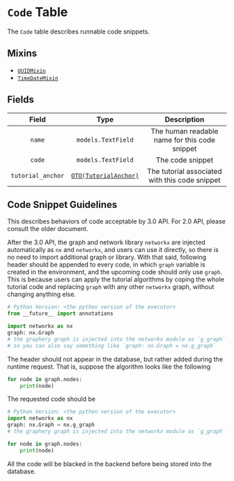 # `Code` Table

The `Code` table describes runnable code snippets.

## Mixins

* [`UUIDMixin`](/RFCs/backend/database/mixins.md#UUIDMixin)
* [`TimeDateMixin`](/RFCs/backend/database/mixins.md#TimeDateMixin)

## Fields

|       Field       |                             Type                             |                  Description                   |
| :---------------: | :----------------------------------------------------------: | :--------------------------------------------: |
|      `name`       |                      `models.TextField`                      | The human readable name for this code snippet  |
|      `code`       |                      `models.TextField`                      |                The code snippet                |
| `tutorial_anchor` | [`OTO(TutorialAnchor)`](/RFCs/backend/database/tutorial_related_tables/tutorial/tutorial_anchor_table.md) | The tutorial associated with this code snippet |

## Code Snippet Guidelines

This describes behaviors of code acceptable by 3.0 API. For 2.0 API, please consult the older document.

After the 3.0 API, the graph and network library `networkx` are injected automatically as `nx` and `networkx`, and users can use it directly, so there is no need to import additional graph or library. With that said, following header should be appended to every code, in which `graph` variable is created in the environment, and the upcoming code should only use `graph`. This is because users can apply the tutorial algorithms by coping the whole tutorial code and replacing `graph` with any other `networkx` graph, without changing anything else.

```python
# Python Version: <the python version of the executor>
from __future__ import annotations 

import networkx as nx 
graph: nx.Graph
# the graphery graph is injected into the networkx module as `g_graph`
# so you can also say something like `graph: nx.Graph = nx.g_graph`
```

The header should not appear in the database, but rather added during the runtime request. That is, suppose the algorithm looks like the following

```python
for node in graph.nodes:
    print(node)
```

The requested code should be

```python
# Python Version: <the python version of the executor>
import networkx as nx 
graph: nx.Graph = nx.g_graph
# the graphery graph is injected into the networkx module as `g_graph`

for node in graph.nodes:
    print(node)
```

All the code will be blacked in the backend before being stored into the database.
